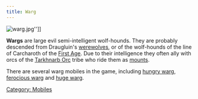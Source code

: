 ```yaml
---
title: Warg
---
```


![](warg.jpg "warg.jpg")''\]\]

**Wargs** are large evil semi-intelligent wolf-hounds. They are probably
descended from Draugluin's [werewolves](werewolf "wikilink"), or of the
wolf-hounds of the line of Carcharoth of the [First
Age](First_Age "wikilink"). Due to their intelligence they often ally
with orcs of the [Tarkhnarb Orc](Tarkhnarb_Orc "wikilink") tribe who
ride them as [mounts](mount "wikilink").

There are several warg mobiles in the game, including [hungry
warg](hungry_warg "wikilink"), [ferocious
warg](ferocious_warg "wikilink") and [huge warg](huge_warg "wikilink").

[Category: Mobiles](Category:_Mobiles "wikilink")